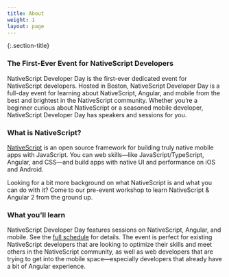 ```yaml
---
title: About
weight: 1
layout: page
---
```


{:.section-title}
### The First-Ever Event for NativeScript Developers

NativeScript Developer Day is the first-ever dedicated event for NativeScript developers. Hosted in Boston, NativeScript Developer Day is a full-day event for learning about NativeScript, Angular, and mobile from the best and brightest in the NativeScript community. Whether you’re a beginner curious about NativeScript or a seasoned mobile developer, NativeScript Developer Day has speakers and sessions for you.

### What is NativeScript?

[NativeScript](https://www.nativescript.org) is an open source framework for building truly native mobile apps with JavaScript. You can web skills—like JavaScript/TypeScript, Angular, and CSS—and build apps with native UI and performance on iOS and Android.

Looking for a bit more background on what NativeScript is and what you can do with it? Come to our pre-event workshop to learn NativeScript & Angular 2 from the ground up.

### What you’ll learn

NativeScript Developer Day features sessions on NativeScript, Angular, and mobile. See the [full schedule](#schedule) for details. The event is perfect for existing NativeScript developers that are looking to optimize their skills and meet others in the NativeScript community, as well as web developers that are trying to get into the mobile space—especially developers that already have a bit of Angular experience.
